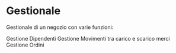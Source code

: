 # Gestionale
Gestionale di un negozio con varie funzioni:

Gestione Dipendenti
Gestione Movimenti tra carico e scarico merci
Gestione Ordini


